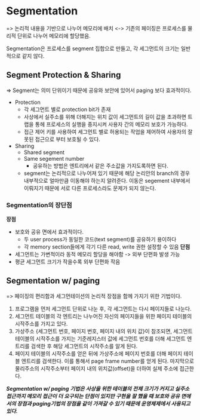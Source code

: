 # Segmentation
=> 논리적 내용을 기반으로 나누어 메모리에 배치
<-> 기존의 페이징은 프로세스를 물리적 단위로 나누어 메모리에 할당했음.

Segmentation은 프로세스를 segment 집합으로 만들고, 각 세그먼트의 크기는 일반적으로 같지 않다.

## Segment Protection & Sharing
=> Segment는 의미 단위이기 때문에 공유와 보안에 있어서 paging 보다 효과적이다.

- Protection
    - 각 세그먼트 별로 protection bit가 존재
    - 사상에서 실주소를 위해 더해지는 위치 값이 세그먼트의 길이 값을 초과하면 트랩을 통헤 프로세스의 실행을 중지시켜 사용자 간의 메모리 보호가 가능하다.
    - 접근 제어 키를 사용하여 세그먼트 별로 허용되는 작업을 제어하여 사용자의 잘못된 접근으로 부터 보호될 수 있다.
- Sharing
    - Shared segment
    - Same segement number
        - 공유하는 방법은 엔트리에서 같은 주소값을 가지도록하면 된다.
    - segment는 논리적으로 나누어져 있기 때문에 해당 논리안의 branch의 경우 내부적으로 얼마만큼 이동해야 하는지 알려준다. 이동은 segement 내부에서 이뤄지기 때문에 서로 다른 프로세스라도 문제가 되지 않는다.

### Segmentation의 장단점
__장점__
- 보호와 공유 면에서 효과적이다.
    - 두 user process가 동일한 코드(text segment)를 공유하기 용이하다
    - 각 memory section들에게 각기 다른 read, write 권한 설정할 수 있음
__단점__
- 세그먼트는 가변적이라 동적 메모리 할당을 해야함 -> 외부 단편화 발생 가능
- 평균 세그먼트 크기가 작을수록 외부 단편화 작음

## Segmentation w/ paging
=> 페이징의 편리함과 세그먼테이션의 논리적 장점을 함께 가지기 위한 기법이다.

1. 프로그램을 먼저 세그먼트 단위로 나눈 후, 각 세그먼트는 다시 페이지들로 나눈다.
2. 세그먼트 테이블의 각 엔트리는 나누어진 자신의 페이지들을 위한 페이지 테이블의 시작주소를 가지고 있다.
3. 가상주소 {세그먼트 번호, 페이지 번호, 페이지 내의 위치 값}이 참조되면, 세그먼트 테이블의 시작주소를 가지는 기준레지스터 값에 세그먼트 번호를 더해 세그먼트 엔트리를 검색한 후 해당 세그먼트의 시작주소를 알게 된다.
4. 페이지 테이블의 시작주소를 얻은 뒤에 가상주소에 페이지 번호를 더해 페이지 테이블 엔트리를 검색한다. 이를 통해서 page frame number를 얻게 된다. 마지막으로 물리주소의 시작주소부터 페이지 내의 위치값(offset)을 더하여 실제 주소에 접근한다.

___Segmentation w/ paging 기법은 사상을 위한 테이블의 전체 크기가 커지고 실주소 접근까지 메모리 접근이 더 요구되는 단점이 있지만 구현을 잘 했을 때 보호와 공유 면에서의 장점과 paging기법의 장점을 같이 가져갈 수 있기 때문에 운영체제에서 사용되고 있다.___